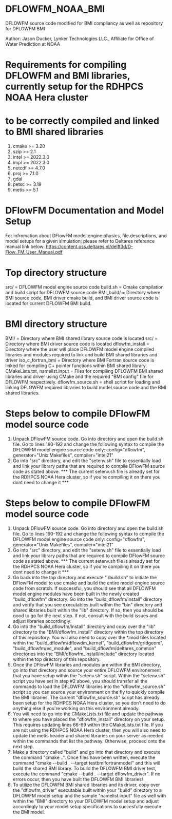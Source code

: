 # DFLOWFM_NOAA_BMI
DFLOWFM source code modified for BMI compliancy as well as repository for DFLOWFM BMI

Author: Jason Ducker, Lynker Technologies LLC., Affiliate for Office of Water Prediction at NOAA

# Requirements for compiling DFLOWFM and BMI libraries, currently setup for the RDHPCS NOAA Hera cluster
# to be correctly compiled and linked to BMI shared libraries
1. cmake >= 3.20
2. szip >= 2.1
3. intel >= 2022.3.0
4. impi >= 2022.3.0
5. netcdf >= 4.7.0
6. proj >= 7.1.0
7. gdal
8. petsc >= 3.19
9. metis >= 5.1

# DFlowFM Documentation and Model Setup
For infromation about DFlowFM model engine physics, file descriptions, and model setups for a given simulation; please refer to Deltares reference manual link below:
https://content.oss.deltares.nl/delft3d/D-Flow_FM_User_Manual.pdf

# Top directory structure
src/ = DFLOWFM model engine source code 
build.sh = Cmake compilation and build script for DFLOWFM source code
BMI_build/ = Directory where BMI source code, BMI driver cmake build, and BMI driver source code is located for current DFLOWFM BMI build. 

# BMI directory structure
BMI/ = Directory where BMI shared library source code is located
src/ = Directory where BMI driver source code is located
dflowfm_install = Directory where the user will place DFLOWFM model engine compiled libraries and modules required to link and build BMI shared libraries and driver
iso_c_fortran_bmi = Directory where BMI Fortran source code is linked for compiling C+ pointer functions within BMI shared library.
CMakeLists.txt, namelist.input = Files for compiling DFLOWFM BMI shared libraries and driver using CMake and the required "BMI config" file for DFLOWFM respectively.
dflowfm_source.sh = shell script for loading and linking DFLOWFM required libraries to build model source code and the BMI shared libraries.

# Steps below to compile DFlowFM model source code
1. Unpack DFlowFM source code. Go into directory and open the build.sh file. Go to lines 190-192 and change the following syntax to compile the DFLOWFM model engine source code only: config="dflowfm", generator="Unix Makefiles", compiler="intel21"
2. Go into "src" directory, and edit the "setenv.sh" file to essentially load and link your library paths that are required to compile DFlowFM source code as stated above. *** The current setenv.sh file is already set for the RDHPCS NOAA Hera cluster, so if you're compiling it on there you dont need to change it ***
# Steps below to compile DFlowFM model source code
1. Unpack DFlowFM source code. Go into directory and open the build.sh file. Go to lines 190-192 and change the following syntax to compile the DFLOWFM model engine source code only: config="dflowfm", generator="Unix Makefiles", compiler="intel21"
2. Go into "src" directory, and edit the "setenv.sh" file to essentially load and link your library paths that are required to compile DFlowFM source code as stated above. *** The current setenv.sh file is already set for the RDHPCS NOAA Hera cluster, so if you're compiling it on there you dont need to change it ***
3. Go back into the top directory and execute "./build.sh" to initiate the DFlowFM model to use cmake and build the entire model engine source code from scratch. If successful, you should see that all DFLOWFM model engine modules have been built in the newly created "build_dflowfm" directory. Go into the "build_dflowfm/install" directory and verify that you see executables built within the "bin" directory and shared libraries built within the "lib" directory. If so, then you should be good to go for the next step. If not, consult with the build issues and adjust libraries accordingly.
4. Go into the "build_dflowfm/install" directory and copy over the "lib" directory to the "BMI/dflowfm_install" directory within the top directory of this repository. You will also need to copy over the *.mod files located within the "build_dflowfm/dflowdm_kernel", "build_dflowfm/gridgeom", "build_dflowfm/ec_module", and "build_dflowfm/deltares_common" directories into the "BMI/dflowfm_install/include" directory located within the top directory of this repository.
5. Once the DFlowFM libraries and modules are within the BMI directory, go into that directory and source your entire DFLOWFM environement that you have setup within the "setenv.sh" script. Within the "setenv.sh" script you have set in step #2 above, you should transfer all the commands to load the DFLOWFM libraries into the "dflowfm_source.sh" script so you can source your environment on the fly to quickly compile the BMI libraries. The current "dflowfm_source.sh" script has already been setup for the RDHPCS NOAA Hera cluster, so you don't need to do anything else if you're working on this environment already.
6. You will need to go into the CMakeLists.txt file and update the pathway to where you have placed the "dflowfm_install" directory on your setup. This requires updating lines 66-69 within the CMakeLists.txt file. If you are not using the RDHPCS NOAA Hera cluster, then you will also need to update the metis header and shared libraries on your server as needed within the commands that list the pathway. Otherwise, proceed onto the next step.
7. Make a directory called "build" and go into that directory and execute the command "cmake ..". Once files have been written, execute the command "cmake --build . --target testbmifortranmodel" and this will build the shared BMI library. To build the DFLOWFM BMI driver test, execute the command "cmake --build . --target dflowfm_driver". If no errors occur, then you have built the DFLOWFM BMI libraries!
8. To utilize the DFLOWFM BMI shared libraries and its driver, copy over the "dflowfm_driver" executable built within your "build" directory to a DFLOWFM model setup and the sample "namelist.input" file as well with within the "BMI" directory to your DFLOWFM model setup and adjust accordingly to your model setup specifications to succesfully execute the BMI model.
   
